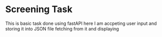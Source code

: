 # Screening Task
This is basic task done using fastAPI
here I am accpeting user input and storing it into JSON file
fetching from it and displaying